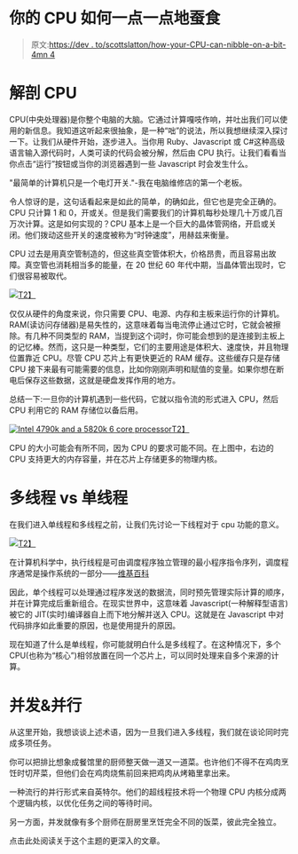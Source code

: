 # 你的 CPU 如何一点一点地蚕食

> 原文:[https://dev . to/scottslatton/how-your-CPU-can-nibble-on-a-bit-4mn 4](https://dev.to/scottslatton/how-your-cpu-can-nibble-on-a-bit-4mn4)

# [](#anatomy-of-the-cpu)解剖 CPU

CPU(中央处理器)是你整个电脑的大脑。它通过计算嘎吱作响，并吐出我们可以使用的新信息。我知道这听起来很抽象，是一种“咄”的说法，所以我想继续深入探讨一下。让我们从硬件开始，逐步进入。当你用 Ruby、Javascript 或 C#这种高级语言输入源代码时，人类可读的代码会被分解，然后由 CPU 执行。让我们看看当你点击“运行”按钮或当你的浏览器遇到一些 Javascript 时会发生什么。

"最简单的计算机只是一个电灯开关."-我在电脑维修店的第一个老板。

令人惊讶的是，这句话看起来是如此的简单，的确如此，但它也是完全正确的。CPU 只计算 1 和 0，开或关。但是我们需要我们的计算机每秒处理几十万或几百万次计算。这是如何实现的？CPU 基本上是一个巨大的晶体管网络，开启或关闭。他们拨动这些开关的速度被称为“时钟速度”，用赫兹来衡量。

CPU 过去是用真空管制造的，但这些真空管体积大，价格昂贵，而且容易出故障。真空管也消耗相当多的能量，在 20 世纪 60 年代中期，当晶体管出现时，它们很容易被取代。

[![](../Images/908a9f819b9ba60a87afca19f01ac0fb.png)T2】](https://res.cloudinary.com/practicaldev/image/fetch/s--xSQXQMc7--/c_limit%2Cf_auto%2Cfl_progressive%2Cq_auto%2Cw_880/https://www.csetutor.com/wp-content/uploads/2018/01/cpu.png)

仅仅从硬件的角度来说，你只需要 CPU、电源、内存和主板来运行你的计算机。RAM(读访问存储器)是易失性的，这意味着每当电流停止通过它时，它就会被擦除。有几种不同类型的 RAM，当提到这个词时，你可能会想到的是连接到主板上的记忆棒。然而，这只是一种类型，它们的主要用途是体积大、速度快，并且物理位置靠近 CPU。尽管 CPU 芯片上有更快更近的 RAM 缓存。这些缓存只是存储 CPU 接下来最有可能需要的信息，比如你刚刚声明和赋值的变量。如果你想在断电后保存这些数据，这就是硬盘发挥作用的地方。

总结一下:一旦你的计算机遇到一些代码，它就以指令流的形式进入 CPU，然后 CPU 利用它的 RAM 存储位以备后用。

[![Intel 4790k and a 5820k 6 core processor](../Images/4f8f8740ff6ca7ed068109dd2a9bf201.png)T2】](https://res.cloudinary.com/practicaldev/image/fetch/s--jI0QHeGv--/c_limit%2Cf_auto%2Cfl_progressive%2Cq_auto%2Cw_880/https://www.kitguru.net/wp-content/uploads/2014/10/CPU-1.jpg)

CPU 的大小可能会有所不同，因为 CPU 的要求可能不同。在上图中，右边的 CPU 支持更大的内存容量，并在芯片上存储更多的物理内核。

# [](#multithreading-vs-single-threading)多线程 vs 单线程

在我们进入单线程和多线程之前，让我们先讨论一下线程对于 cpu 功能的意义。

[![](../Images/3ce2164c0b8ae4e038ec70fe70ea6b6a.png)T2】](https://res.cloudinary.com/practicaldev/image/fetch/s--BGdkp197--/c_limit%2Cf_auto%2Cfl_progressive%2Cq_auto%2Cw_880/https://upload.wikimedia.org/wikipedia/commons/thumb/a/a5/Multithreaded_process.svg/1920px-Multithreaded_process.svg.png)

在计算机科学中，执行线程是可由调度程序独立管理的最小程序指令序列，调度程序通常是操作系统的一部分——[维基百科](%E2%80%9Dhttps://en.wikipedia.org/wiki/Thread_(computing)%E2%80%9D)

因此，单个线程可以处理通过程序发送的数据流，同时预先管理实际计算的顺序，并在计算完成后重新组合。在现实世界中，这意味着 Javascript(一种解释型语言)被它的 JIT(实时)编译器自上而下地分解并送入 CPU。这就是在 Javascript 中对代码排序如此重要的原因，也是使用提升的原因。

现在知道了什么是单线程，你可能就明白什么是多线程了。在这种情况下，多个 CPU(也称为“核心”)相邻放置在同一个芯片上，可以同时处理来自多个来源的计算。

# [](#concurrency-amp-parallelism)并发&并行

从这里开始，我想谈谈上述术语，因为一旦我们进入多线程，我们就在谈论同时完成多项任务。

你可以把排比想象成餐馆里的厨师整天做一道又一道菜。也许他们不得不在鸡肉烹饪时切芹菜，但他们会在鸡肉烧焦前回来把鸡肉从烤箱里拿出来。

一种流行的并行形式来自英特尔。他们的超线程技术将一个物理 CPU 内核分成两个逻辑内核，以优化任务之间的等待时间。

另一方面，并发就像有多个厨师在厨房里烹饪完全不同的饭菜，彼此完全独立。

点击此处阅读关于这个主题的更深入的文章。